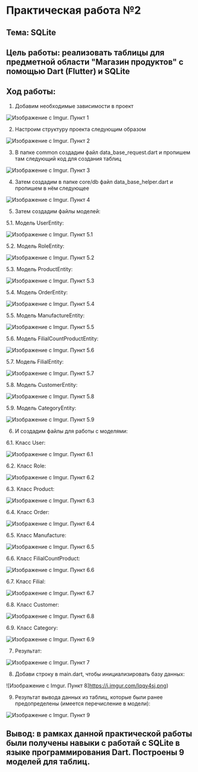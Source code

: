 # Практическая работа №2

## Тема: SQLite

## Цель работы: реализовать таблицы для предметной области "Магазин продуктов" с помощью Dart (Flutter) и SQLite

## Ход работы: 

1.	Добавим необходимые зависимости в проект

![Изображение с Imgur. Пункт 1](https://i.imgur.com/eMEyrme.png)

2.	Настроим структуру проекта следующим образом

![Изображение с Imgur. Пункт 2](https://i.imgur.com/7RKPx9d.png)

3.	В папке common создадим файл data_base_request.dart и пропишем там следующий код для создания таблиц

![Изображение с Imgur. Пункт 3](https://i.imgur.com/6H1EeYc.png)

4.	Затем создадим в папке core/db файл data_base_helper.dart и пропишем в нём следующее

![Изображение с Imgur. Пункт 4](https://i.imgur.com/2jfeLxh.png)

5.	Затем создадим файлы моделей:

5.1.	Модель UserEntity:

![Изображение с Imgur. Пункт 5.1](https://i.imgur.com/yCCsQAA.png)

5.2.	Модель RoleEntity:

![Изображение с Imgur. Пункт 5.2](https://i.imgur.com/3Sbyb68.png)

5.3.	Модель ProductEntity:

![Изображение с Imgur. Пункт 5.3](https://i.imgur.com/VbtGi8P.png)

5.4.	Модель OrderEntity:

![Изображение с Imgur. Пункт 5.4](https://i.imgur.com/DEKFwqG.png)

5.5.	Модель ManufactureEntity:

![Изображение с Imgur. Пункт 5.5](https://i.imgur.com/18YxBzE.png)

5.6.	Модель FilialCountProductEntity:

![Изображение с Imgur. Пункт 5.6](https://i.imgur.com/osnLnTb.png)

5.7.	Модель FilialEntity:

![Изображение с Imgur. Пункт 5.7](https://i.imgur.com/XGJErVB.png)

5.8.	Модель CustomerEntity:

![Изображение с Imgur. Пункт 5.8](https://i.imgur.com/nb5lzAL.png)

5.9.	Модель CategoryEntity:

![Изображение с Imgur. Пункт 5.9](https://i.imgur.com/Zo0WZYu.png)

6.	И создадим файлы для работы с моделями:

6.1.	Класс User:

![Изображение с Imgur. Пункт 6.1](https://i.imgur.com/wb4zcqy.png)

6.2.	Класс Role:

![Изображение с Imgur. Пункт 6.2](https://i.imgur.com/oDIKuoL.png)

6.3.	Класс Product:

![Изображение с Imgur. Пункт 6.3](https://i.imgur.com/LhgzeDj.png)

6.4.	Класс Order:

![Изображение с Imgur. Пункт 6.4](https://i.imgur.com/20sRzLY.png)

6.5.	Класс Manufacture:

![Изображение с Imgur. Пункт 6.5](https://i.imgur.com/PUo6Lif.png)

6.6.	Класс FilialCountProduct:

![Изображение с Imgur. Пункт 6.6](https://i.imgur.com/1Fhi467.png)

6.7.	Класс Filial:

![Изображение с Imgur. Пункт 6.7](https://i.imgur.com/y204Wd2.png)

6.8.	Класс Customer:

![Изображение с Imgur. Пункт 6.8](https://i.imgur.com/aXvZ4JG.png)

6.9.	Класс Category:

![Изображение с Imgur. Пункт 6.9](https://i.imgur.com/j50XPSf.png)

7.	Результат:

![Изображение с Imgur. Пункт 7](https://i.imgur.com/hfNHu2v.png)

8. Добави строку в main.dart, чтобы инициализировать базу данных:

![Изображение с Imgur. Пункт 8]https://i.imgur.com/Iqqy4sj.png)

9. Результат вывода данных из таблиц, которые были ранее предопределены (имеется перечисление в модели):

![Изображение с Imgur. Пункт 9](https://i.imgur.com/UljLQXs.png)

## Вывод: в рамках данной практической работы были получены навыки с работай с SQLite в языке программирования Dart. Построены 9 моделей для таблиц.
